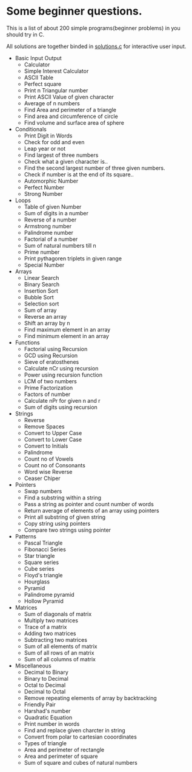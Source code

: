 # Some beginner questions.

This is a list of about 200 simple programs(beginner problems) in you should try in C.

All solutions are together binded in [solutions.c](./solutions.c) for interactive user input.

* Basic Input Output
  * Calculator
  * Simple Interest Calculator
  * ASCII Table
  * Perfect square
  * Print n Triangular number
  * Print ASCII Value of given character
  * Average of n numbers
  * Find Area and perimeter of a triangle
  * Find area and circumference of circle
  * Find volume and surface area of sphere
* Conditionals
  * Print Digit in Words
  * Check for odd and even
  * Leap year or not
  * Find largest of three numbers
  * Check what a given character is..
  * Find the second largest number of three given numbers.
  * Check if number is at the end of its square..
  * Automorphic Number
  * Perfect Number
  * Strong Number
* Loops
  * Table of given Number
  * Sum of digits in a number
  * Reverse of a number
  * Armstrong number
  * Palindrome  number
  * Factorial of a number
  * Sum of natural numbers till n
  * Prime number
  * Print pythagoren triplets in given range
  * Special Number
* Arrays
  * Linear Search
  * Binary Search
  * Insertion Sort
  * Bubble Sort
  * Selection sort
  * Sum of array
  * Reverse an array
  * Shift an array by n
  * Find maximum element in an array
  * Find minimum element in an array
* Functions
  * Factorial using Recursion
  * GCD using Recursion
  * Sieve of eratosthenes
  * Calculate nCr using recursion
  * Power using recursion function
  * LCM of two numbers
  * Prime Factorization
  * Factors of number
  * Calculate nPr for given n and r
  * Sum of digits using recursion
* Strings
  * Reverse
  * Remove Spaces
  * Convert to Upper Case
  * Convert to Lower Case
  * Convert to Initials
  * Palindrome
  * Count no of Vowels
  * Count no of Consonants
  * Word wise Reverse
  * Ceaser Chiper
* Pointers
  * Swap numbers
  * Find a substring within a string
  * Pass a string as pointer and count number of words
  * Return average of elements of an array using pointers
  * Print all substring of given string
  * Copy string using pointers
  * Compare two strings using pointer
* Patterns
  * Pascal Triangle
  * Fibonacci Series
  * Star triangle
  * Square series
  * Cube series
  * Floyd's triangle
  * Hourglass
  * Pyramid
  * Palindrome pyramid
  * Hollow Pyramid
* Matrices
  * Sum of diagonals of matrix 
  * Multiply two matrices 
  * Trace of a matrix 
  * Adding two matrices 
  * Subtracting two matrices 
  * Sum of all elements of matrix 
  * Sum of all rows of an matrix 
  * Sum of all columns of matrix 
* Miscellaneous
  * Decimal to Binary
  * Binary to Decimal
  * Octal to Decimal
  * Decimal to Octal
  * Remove repeating elements of array by backtracking
  * Friendly Pair
  * Harshad's number
  * Quadratic Equation
  * Print number in words
  * Find and replace given charcter in string
  * Convert from polar to cartesian cooordinates
  * Types of triangle
  * Area and perimeter of rectangle
  * Area and perimeter of square
  * Sum  of square and cubes of natural numbers
